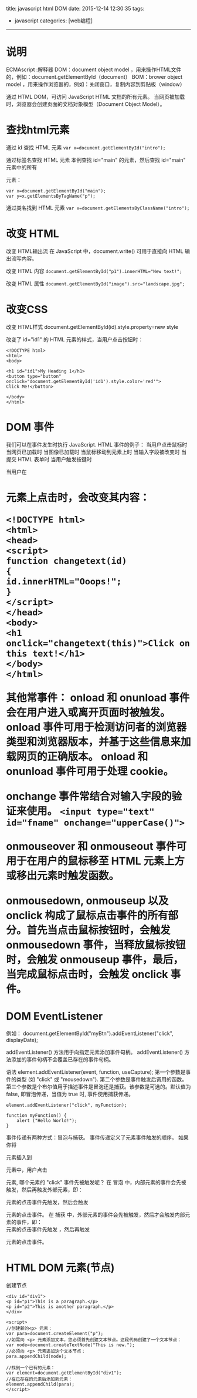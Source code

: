 title: javascript html DOM
date: 2015-12-14 12:30:35
tags:
 - javascript
categories: [web编程]

---

# 说明
ECMAscript :解释器
DOM：document object model ，用来操作HTML文件的，例如：document.getElementById（document）
BOM：brower object model ，用来操作浏览器的，例如：关闭窗口，复制内容到剪贴板（window）

通过 HTML DOM，可访问 JavaScript HTML 文档的所有元素。
当网页被加载时，浏览器会创建页面的文档对象模型（Document Object Model）。
<!--more -->

# 查找html元素
通过 id 查找 HTML 元素
`var x=document.getElementById("intro");`

通过标签名查找 HTML 元素
本例查找 id="main" 的元素，然后查找 id="main" 元素中的所有 <p> 元素：
```
var x=document.getElementById("main");
var y=x.getElementsByTagName("p");
```
 
通过类名找到 HTML 元素
`var x=document.getElementsByClassName("intro");`

# 改变 HTML
改变 HTML输出流
在 JavaScript 中，document.write() 可用于直接向 HTML 输出流写内容。

改变 HTML 内容
`document.getElementById("p1").innerHTML="New text!";`

改变 HTML 属性
`document.getElementById("image").src="landscape.jpg";`

# 改变CSS
改变 HTML样式
document.getElementById(id).style.property=new style

改变了 id="id1" 的 HTML 元素的样式，当用户点击按钮时：
```
<!DOCTYPE html>
<html>
<body>

<h1 id="id1">My Heading 1</h1>
<button type="button" 
onclick="document.getElementById('id1').style.color='red'">
Click Me!</button>

</body>
</html>
```
# DOM 事件
我们可以在事件发生时执行 JavaScript.
HTML 事件的例子：
当用户点击鼠标时
当网页已加载时
当图像已加载时
当鼠标移动到元素上时
当输入字段被改变时
当提交 HTML 表单时
当用户触发按键时

当用户在 <h1> 元素上点击时，会改变其内容：
```
<!DOCTYPE html>
<html>
<head>
<script>
function changetext(id)
{
id.innerHTML="Ooops!";
}
</script>
</head>
<body>
<h1 onclick="changetext(this)">Click on this text!</h1>
</body>
</html>
```
其他常事件：
onload 和 onunload 事件会在用户进入或离开页面时被触发。
onload 事件可用于检测访问者的浏览器类型和浏览器版本，并基于这些信息来加载网页的正确版本。
onload 和 onunload 事件可用于处理 cookie。

onchange 事件常结合对输入字段的验证来使用。
`<input type="text" id="fname" onchange="upperCase()">`

onmouseover 和 onmouseout 事件可用于在用户的鼠标移至 HTML 元素上方或移出元素时触发函数。

onmousedown, onmouseup 以及 onclick 构成了鼠标点击事件的所有部分。首先当点击鼠标按钮时，会触发 onmousedown 事件，当释放鼠标按钮时，会触发 onmouseup 事件，最后，当完成鼠标点击时，会触发 onclick 事件。

# DOM EventListener
例如：
document.getElementById("myBtn").addEventListener("click", displayDate);

addEventListener() 方法用于向指定元素添加事件句柄。
addEventListener() 方法添加的事件句柄不会覆盖已存在的事件句柄。

语法
element.addEventListener(event, function, useCapture);
第一个参数是事件的类型 (如 "click" 或 "mousedown").
第二个参数是事件触发后调用的函数。
第三个参数是个布尔值用于描述事件是冒泡还是捕获。该参数是可选的。默认值为 false, 即冒泡传递，当值为 true 时, 事件使用捕获传递。

```
element.addEventListener("click", myFunction);

function myFunction() {
    alert ("Hello World!");
}
```

事件传递有两种方式：冒泡与捕获。
事件传递定义了元素事件触发的顺序。 如果你将 <p> 元素插入到 <div> 元素中，用户点击 <p> 元素, 哪个元素的 "click" 事件先被触发呢？
在 冒泡 中，内部元素的事件会先被触发，然后再触发外部元素，即： <p> 元素的点击事件先触发，然后会触发 <div> 元素的点击事件。
在 捕获 中，外部元素的事件会先被触发，然后才会触发内部元素的事件，即： <div> 元素的点击事件先触发 ，然后再触发 <p> 元素的点击事件。


# HTML DOM 元素(节点)
创建节点
```
<div id="div1">
<p id="p1">This is a paragraph.</p>
<p id="p2">This is another paragraph.</p>
</div>

<script>
//创建新的<p> 元素：
var para=document.createElement("p"); 
//如需向 <p> 元素添加文本，您必须首先创建文本节点。这段代码创建了一个文本节点：
var node=document.createTextNode("This is new.");
//必须向 <p> 元素追加这个文本节点：
para.appendChild(node);

//找到一个已有的元素：
var element=document.getElementById("div1");
//在已存在的元素后添加新元素：
element.appendChild(para);
</script>

```

 